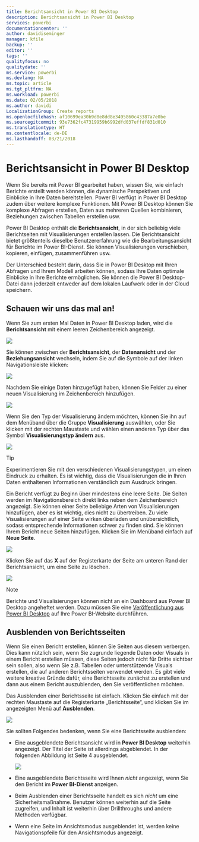 ```yaml
---
title: Berichtsansicht in Power BI Desktop
description: Berichtsansicht in Power BI Desktop
services: powerbi
documentationcenter: ''
author: davidiseminger
manager: kfile
backup: ''
editor: ''
tags: ''
qualityfocus: no
qualitydate: ''
ms.service: powerbi
ms.devlang: NA
ms.topic: article
ms.tgt_pltfrm: NA
ms.workload: powerbi
ms.date: 02/05/2018
ms.author: davidi
LocalizationGroup: Create reports
ms.openlocfilehash: af10699ea30b9d8e8dd8e3495860c43387a7e0be
ms.sourcegitcommit: 93e7362fc47319959b6992dfd037effdf831d010
ms.translationtype: HT
ms.contentlocale: de-DE
ms.lasthandoff: 03/21/2018
---
```

# <a name="report-view-in-power-bi-desktop"></a>Berichtsansicht in Power BI Desktop
Wenn Sie bereits mit Power BI gearbeitet haben, wissen Sie, wie einfach Berichte erstellt werden können, die dynamische Perspektiven und Einblicke in Ihre Daten bereitstellen. Power BI verfügt in Power BI Desktop zudem über weitere komplexe Funktionen. Mit Power BI Desktop können Sie komplexe Abfragen erstellen, Daten aus mehreren Quellen kombinieren, Beziehungen zwischen Tabellen erstellen usw.

Power BI Desktop enthält die **Berichtsansicht**, in der sich beliebig viele Berichtseiten mit Visualisierungen erstellen lassen. Die Berichtsansicht bietet größtenteils dieselbe Benutzererfahrung wie die Bearbeitungsansicht für Berichte im Power BI-Dienst. Sie können Visualisierungen verschieben, kopieren, einfügen, zusammenführen usw.

Der Unterschied besteht darin, dass Sie in Power BI Desktop mit Ihren Abfragen und Ihrem Modell arbeiten können, sodass Ihre Daten optimale Einblicke in Ihre Berichte ermöglichen. Sie können die Power BI Desktop-Datei dann jederzeit entweder auf dem lokalen Laufwerk oder in der Cloud speichern.

## <a name="lets-take-a-look"></a>Schauen wir uns das mal an!
Wenn Sie zum ersten Mal Daten in Power BI Desktop laden, wird die **Berichtsansicht** mit einem leeren Zeichenbereich angezeigt.

![](media/desktop-report-view/pbi_reportviewinpbidesigner_reportview.png)

Sie können zwischen der **Berichtsansicht**, der **Datenansicht** und der **Beziehungsansicht** wechseln, indem Sie auf die Symbole auf der linken Navigationsleiste klicken:

![](media/desktop-report-view/pbi_reportviewinpbidesigner_changeview.png)

Nachdem Sie einige Daten hinzugefügt haben, können Sie Felder zu einer neuen Visualisierung im Zeichenbereich hinzufügen.

![](media/desktop-report-view/pbid_reportview_addvis.gif)

Wenn Sie den Typ der Visualisierung ändern möchten, können Sie ihn auf dem Menüband über die Gruppe **Visualisierung** auswählen, oder Sie klicken mit der rechten Maustaste und wählen einen anderen Typ über das Symbol **Visualisierungstyp ändern** aus.

![](media/desktop-report-view/pbid_reportview_changevis.gif)

> [!TIP]
> Experimentieren Sie mit den verschiedenen Visualisierungstypen, um einen Eindruck zu erhalten. Es ist wichtig, dass die Visualisierungen die in Ihren Daten enthaltenen Informationen verständlich zum Ausdruck bringen.
> 
> 

Ein Bericht verfügt zu Beginn über mindestens eine leere Seite. Die Seiten werden im Navigationsbereich direkt links neben dem Zeichenbereich angezeigt. Sie können einer Seite beliebige Arten von Visualisierungen hinzufügen, aber es ist wichtig, dies nicht zu übertreiben. Zu viele Visualisierungen auf einer Seite wirken überladen und unübersichtlich, sodass entsprechende Informationen schwer zu finden sind. Sie können Ihrem Bericht neue Seiten hinzufügen. Klicken Sie im Menüband einfach auf **Neue Seite**.

![](media/desktop-report-view/pbidesignerreportviewnewpage.png)

Klicken Sie auf das **X** auf der Registerkarte der Seite am unteren Rand der Berichtsansicht, um eine Seite zu löschen.

![](media/desktop-report-view/pbi_reportviewinpbidesigner_deletepage.png)

> [!NOTE]
> Berichte und Visualisierungen können nicht an ein Dashboard aus Power BI Desktop angeheftet werden. Dazu müssen Sie eine [Veröffentlichung aus Power BI Desktop](desktop-upload-desktop-files.md) auf Ihre Power BI-Website durchführen.

## <a name="hide-report-pages"></a>Ausblenden von Berichtsseiten

Wenn Sie einen Bericht erstellen, können Sie Seiten aus diesem verbergen. Dies kann nützlich sein, wenn Sie zugrunde liegende Daten oder Visuals in einem Bericht erstellen müssen, diese Seiten jedoch nicht für Dritte sichtbar sein sollen, also wenn Sie z.B. Tabellen oder unterstützende Visuals erstellen, die auf anderen Berichtsseiten verwendet werden. Es gibt viele weitere kreative Gründe dafür, eine Berichtsseite zunächst zu erstellen und dann aus einem Bericht auszublenden, den Sie veröffentlichen möchten. 

Das Ausblenden einer Berichtsseite ist einfach. Klicken Sie einfach mit der rechten Maustaste auf die Registerkarte „Berichtsseite“, und klicken Sie im angezeigten Menü auf **Ausblenden**.

![](media/desktop-report-view/report-view_05.png)

Sie sollten Folgendes bedenken, wenn Sie eine Berichtsseite ausblenden:

* Eine ausgeblendete Berichtsansicht wird in **Power BI Desktop** weiterhin angezeigt. Der Titel der Seite ist allerdings abgeblendet. In der folgenden Abbildung ist Seite 4 ausgeblendet.

    ![](media/desktop-report-view/report-view_06.png)

* Eine ausgeblendete Berichtsseite wird Ihnen *nicht* angezeigt, wenn Sie den Bericht im **Power BI-Dienst** anzeigen.

* Beim Ausblenden einer Berichtsseite handelt es sich *nicht* um eine Sicherheitsmaßnahme. Benutzer können weiterhin auf die Seite zugreifen, und Inhalt ist weiterhin über Drillthroughs und andere Methoden verfügbar.

* Wenn eine Seite im Ansichtsmodus ausgeblendet ist, werden keine Navigationspfeile für den Ansichtsmodus angezeigt.

